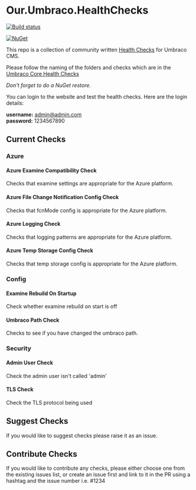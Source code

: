 # Our.Umbraco.HealthChecks

[![Build status](https://ci.appveyor.com/api/projects/status/okgo4pkpogij6a8g?svg=true)](https://ci.appveyor.com/project/prjseal/our-umbraco-healthchecks)


[![NuGet](https://img.shields.io/nuget/dt/Our.Umbraco.HealthChecks.svg)](https://www.nuget.org/packages/Our.Umbraco.HealthChecks/)

This repo is a collection of community written [Health Checks](https://our.umbraco.com/Documentation/Extending/Health-Check/) for Umbraco CMS.

Please follow the naming of the folders and checks which are in the [Umbraco Core Health Checks](https://github.com/umbraco/Umbraco-CMS/tree/dev-v7/src/Umbraco.Web/HealthCheck/Checks)

*Don't forget to do a NuGet restore.*

You can login to the website and test the health checks. Here are the login details:

<strong>username:</strong> admin@admin.com<br/>
<strong>password:</strong> 1234567890

## Current Checks

### Azure

#### Azure Examine Compatibility Check

Checks that examine settings are appropriate for the Azure platform.

#### Azure File Change Notification Config Check

Checks that fcnMode config is appropriate for the Azure platform.

#### Azure Logging Check

Checks that logging patterns are appropriate for the Azure platform.

#### Azure Temp Storage Config Check

Checks that temp storage config is appropriate for the Azure platform.

### Config

#### Examine Rebuild On Startup

Check whether examine rebuild on start is off

#### Umbraco Path Check

Checks to see if you have changed the umbraco path.

### Security

#### Admin User Check

Check the admin user isn't called 'admin'

#### TLS Check

Check the TLS protocol being used

## Suggest Checks

If you would like to suggest checks please raise it as an issue.

## Contribute Checks

If you would like to contribute any checks, please either choose one from the existing issues list, or create an issue first and link to it in the PR using a hashtag and the issue number i.e. #1234

